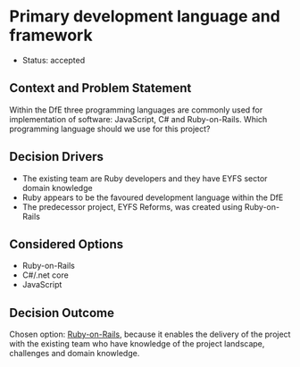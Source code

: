 # Primary development language and framework

* Status: accepted

## Context and Problem Statement

Within the DfE three programming languages are commonly used for implementation of software: JavaScript, C# and Ruby-on-Rails. Which programming language should we use for this project?

## Decision Drivers

* The existing team are Ruby developers and they have EYFS sector domain knowledge
* Ruby appears to be the favoured development language within the DfE
* The predecessor project, EYFS Reforms, was created using Ruby-on-Rails

## Considered Options

* Ruby-on-Rails
* C#/.net core
* JavaScript

## Decision Outcome

Chosen option: [Ruby-on-Rails](https://rubyonrails.org), because it enables the delivery of the project with the existing team who have knowledge of the project landscape, challenges and domain knowledge.
